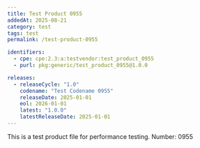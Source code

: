 ```yaml
---
title: Test Product 0955
addedAt: 2025-08-21
category: test
tags: test
permalink: /test-product-0955

identifiers:
  - cpe: cpe:2.3:a:testvendor:test_product_0955
  - purl: pkg:generic/test_product_0955@1.0.0

releases:
  - releaseCycle: "1.0"
    codename: "Test Codename 0955"
    releaseDate: 2025-01-01
    eol: 2026-01-01
    latest: "1.0.0"
    latestReleaseDate: 2025-01-01
---
```


This is a test product file for performance testing. Number: 0955

